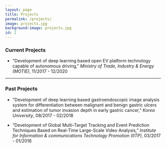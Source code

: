 ```yaml
---
layout: page
title: Projects
permalink: /projects/
image: projects.jpg
background-image: projects.jpg
id: 2
---
```


### Current Projects

- "Development of deep learning based open EV platform technology capable of autonomous driving," *Ministry of Trade, Industry & Energy (MOTIE)*, 11/2017 - 12/2020

---
    
### Past Projects

- "Development of deep learning based gastroendoscopic image analysis system for differentiation between malignant and benign gastric ulcers and estimation of tumor invasion depth in early gastric cancer," *Korea University*, 08/2017 - 02/2018

- “Development of Global Multi-Target Tracking and Event Prediction Techniques Based on Real-Time Large-Scale Video Analysis,” *Institute for Information & communications Technology Promotion (IITP)*, 03/2017 - 01/2018
    